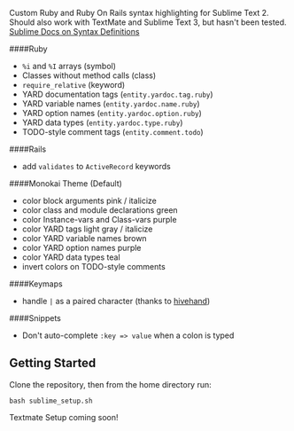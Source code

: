 Custom Ruby and Ruby On Rails syntax highlighting for Sublime Text 2. Should also work with TextMate and Sublime Text 3, but hasn't been tested. [Sublime Docs on Syntax Definitions](http://docs.sublimetext.info/en/latest/extensibility/syntaxdefs.html)

####Ruby
 - `%i` and `%I` arrays (symbol)
 - Classes without method calls (class)
 - `require_relative` (keyword)
 - YARD documentation tags (`entity.yardoc.tag.ruby`)
 - YARD variable names (`entity.yardoc.name.ruby`)
 - YARD option names (`entity.yardoc.option.ruby`)
 - YARD data types (`entity.yardoc.type.ruby`)
 - TODO-style comment tags (`entity.comment.todo`)

####Rails
 - add `validates` to `ActiveRecord` keywords

####Monokai Theme (Default)
 - color block arguments pink / italicize
 - color class and module declarations green
 - color Instance-vars and Class-vars purple
 - color YARD tags light gray / italicize
 - color YARD variable names brown
 - color YARD option names purple
 - color YARD data types teal
 - invert colors on TODO-style comments

####Keymaps
 - handle `|` as a paired character (thanks to [hivehand](https://github.com/hivehand/rt_st2))

####Snippets
 - Don't auto-complete `:key => value` when a colon is typed

Getting Started
---------------

Clone the repository, then from the home directory run:
```
bash sublime_setup.sh
```

Textmate Setup coming soon!
